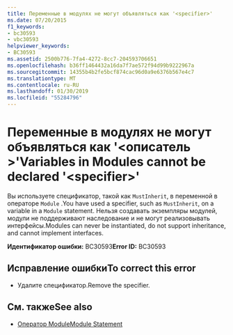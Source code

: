 ```yaml
---
title: Переменные в модулях не могут объявляться как '<specifier>'
ms.date: 07/20/2015
f1_keywords:
- bc30593
- vbc30593
helpviewer_keywords:
- BC30593
ms.assetid: 2500b776-7fa4-4272-8cc7-204593706651
ms.openlocfilehash: b36ff1464432a16da7f7ae572f94d99b9222967a
ms.sourcegitcommit: 14355b4b2fe5bcf874cac96d0a9e6376b567e4c7
ms.translationtype: MT
ms.contentlocale: ru-RU
ms.lasthandoff: 01/30/2019
ms.locfileid: "55284796"
---
```

# <a name="variables-in-modules-cannot-be-declared-specifier"></a><span data-ttu-id="5732b-102">Переменные в модулях не могут объявляться как '\<описатель >'</span><span class="sxs-lookup"><span data-stu-id="5732b-102">Variables in Modules cannot be declared '\<specifier>'</span></span>
<span data-ttu-id="5732b-103">Вы используете спецификатор, такой как `MustInherit`, в переменной в операторе `Module` .</span><span class="sxs-lookup"><span data-stu-id="5732b-103">You have used a specifier, such as `MustInherit`, on a variable in a `Module` statement.</span></span> <span data-ttu-id="5732b-104">Нельзя создавать экземпляры модулей, модули не поддерживают наследование и не могут реализовывать интерфейсы.</span><span class="sxs-lookup"><span data-stu-id="5732b-104">Modules can never be instantiated, do not support inheritance, and cannot implement interfaces.</span></span>  
  
 <span data-ttu-id="5732b-105">**Идентификатор ошибки:** BC30593</span><span class="sxs-lookup"><span data-stu-id="5732b-105">**Error ID:** BC30593</span></span>  
  
## <a name="to-correct-this-error"></a><span data-ttu-id="5732b-106">Исправление ошибки</span><span class="sxs-lookup"><span data-stu-id="5732b-106">To correct this error</span></span>  
  
-   <span data-ttu-id="5732b-107">Удалите спецификатор.</span><span class="sxs-lookup"><span data-stu-id="5732b-107">Remove the specifier.</span></span>  
  
## <a name="see-also"></a><span data-ttu-id="5732b-108">См. также</span><span class="sxs-lookup"><span data-stu-id="5732b-108">See also</span></span>
- [<span data-ttu-id="5732b-109">Оператор Module</span><span class="sxs-lookup"><span data-stu-id="5732b-109">Module Statement</span></span>](../../visual-basic/language-reference/statements/module-statement.md)
